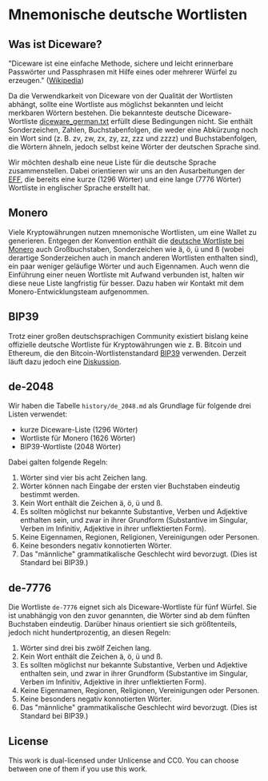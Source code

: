 # Mnemonische deutsche Wortlisten

## Was ist Diceware?

"Diceware ist eine einfache Methode, sichere und leicht erinnerbare Passwörter und Passphrasen mit Hilfe eines oder mehrerer Würfel zu erzeugen." ([Wikipedia](https://de.wikipedia.org/wiki/Diceware))

Da die Verwendkarkeit von Diceware von der Qualität der Wortlisten abhängt, sollte eine Wortliste aus möglichst bekannten und leicht merkbaren Wörtern bestehen. Die bekannteste deutsche Diceware-Wortliste [diceware_german.txt](https://theworld.com/~reinhold/diceware_german.txt) erfüllt diese Bedingungen nicht. Sie enthält Sonderzeichen, Zahlen, Buchstabenfolgen, die weder eine Abkürzung noch ein Wort sind (z. B. zv, zw, zx, zy, zz, zzz und zzzz) und Buchstabenfolgen, die Wörtern ähneln, jedoch selbst keine Wörter der deutschen Sprache sind.

Wir möchten deshalb eine neue Liste für die deutsche Sprache zusammenstellen. Dabei orientieren wir uns an den Ausarbeitungen der [EFF](https://www.eff.org/de/deeplinks/2016/07/new-wordlists-random-passphrases), die bereits eine kurze (1296 Wörter) und eine lange (7776 Wörter) Wortliste in englischer Sprache erstellt hat.

## Monero

Viele Kryptowährungen nutzen mnemonische Wortlisten, um eine Wallet zu generieren. Entgegen der Konvention enthält die [deutsche Wortliste bei Monero](https://github.com/monero-project/monero/blob/master/src/mnemonics/german.h) auch Großbuchstaben, Sonderzeichen wie ä, ö, ü und ß (wobei derartige Sonderzeichen auch in manch anderen Wortlisten enthalten sind), ein paar weniger geläufige Wörter und auch Eigennamen. Auch wenn die Einführung einer neuen Wortliste mit Aufwand verbunden ist, halten wir diese neue Liste langfristig für besser. Dazu haben wir Kontakt mit dem Monero-Entwicklungsteam aufgenommen.

## BIP39

Trotz einer großen deutschsprachigen Community existiert bislang keine offizielle deutsche Wortliste für Kryptowährungen wie z. B. Bitcoin und Ethereum, die den Bitcoin-Wortlistenstandard [BIP39](https://github.com/bitcoin/bips/blob/master/bip-0039/bip-0039-wordlists.md) verwenden. Derzeit läuft dazu jedoch eine [Diskussion](https://github.com/bitcoin/bips/pull/1071).

## de-2048

Wir haben die Tabelle `history/de_2048.md` als Grundlage für folgende drei Listen verwendet:

- kurze Diceware-Liste (1296 Wörter)
- Wortliste für Monero (1626 Wörter)
- BIP39-Wortliste (2048 Wörter)

Dabei galten folgende Regeln:

1. Wörter sind vier bis acht Zeichen lang.
2. Wörter können nach Eingabe der ersten vier Buchstaben eindeutig bestimmt werden.
3. Kein Wort enthält die Zeichen ä, ö, ü und ß.
4. Es sollten möglichst nur bekannte Substantive, Verben und Adjektive enthalten sein, und zwar in ihrer Grundform (Substantive im Singular, Verben im Infinitiv, Adjektive in ihrer unflektierten Form).
5. Keine Eigennamen, Regionen, Religionen, Vereinigungen oder Personen.
6. Keine besonders negativ konnotierten Wörter.
7. Das "männliche" grammatikalische Geschlecht wird bevorzugt. (Dies ist Standard bei BIP39.)

## de-7776

Die Wortliste `de-7776` eignet sich als Diceware-Wortliste für fünf Würfel. Sie ist unabhängig von den zuvor genannten, die Wörter sind ab dem fünften Buchstaben eindeutig. Darüber hinaus orientiert sie sich größtenteils, jedoch nicht hundertprozentig, an diesen Regeln:

1. Wörter sind drei bis zwölf Zeichen lang.
2. Kein Wort enthält die Zeichen ä, ö, ü und ß.
3. Es sollten möglichst nur bekannte Substantive, Verben und Adjektive enthalten sein, und zwar in ihrer Grundform (Substantive im Singular, Verben im Infinitiv, Adjektive in ihrer unflektierten Form).
4. Keine Eigennamen, Regionen, Religionen, Vereinigungen oder Personen.
5. Keine besonders negativ konnotierten Wörter.
6. Das "männliche" grammatikalische Geschlecht wird bevorzugt. (Dies ist Standard bei BIP39.)

## License

This work is dual-licensed under Unlicense and CC0. You can choose between one of them if you use this work.